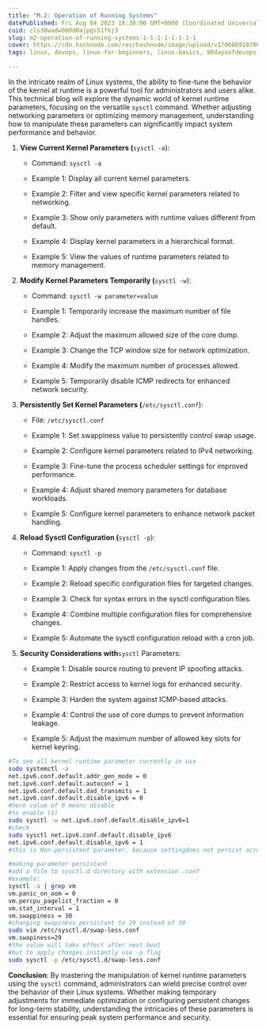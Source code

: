 ```yaml
---
title: "M.2: Operation of Running Systems"
datePublished: Fri Aug 04 2023 18:30:00 GMT+0000 (Coordinated Universal Time)
cuid: cls30wadw000d0ajpgs51fkj3
slug: m2-operation-of-running-systems-1-1-1-1-1-1-1-1
cover: https://cdn.hashnode.com/res/hashnode/image/upload/v1706869187002/17d356ad-dc8b-4240-aebc-25bde6e43a29.png
tags: linux, devops, linux-for-beginners, linux-basics, 90daysofdevops, trainwithshubham

---
```


In the intricate realm of Linux systems, the ability to fine-tune the behavior of the kernel at runtime is a powerful tool for administrators and users alike. This technical blog will explore the dynamic world of kernel runtime parameters, focusing on the versatile `sysctl` command. Whether adjusting networking parameters or optimizing memory management, understanding how to manipulate these parameters can significantly impact system performance and behavior.

1. **View Current Kernel Parameters (**`sysctl -a`):
    
    * Command: `sysctl -a`
        
    * Example 1: Display all current kernel parameters.
        
    * Example 2: Filter and view specific kernel parameters related to networking.
        
    * Example 3: Show only parameters with runtime values different from default.
        
    * Example 4: Display kernel parameters in a hierarchical format.
        
    * Example 5: View the values of runtime parameters related to memory management.
        
2. **Modify Kernel Parameters Temporarily (**`sysctl -w`):
    
    * Command: `sysctl -w parameter=value`
        
    * Example 1: Temporarily increase the maximum number of file handles.
        
    * Example 2: Adjust the maximum allowed size of the core dump.
        
    * Example 3: Change the TCP window size for network optimization.
        
    * Example 4: Modify the maximum number of processes allowed.
        
    * Example 5: Temporarily disable ICMP redirects for enhanced network security.
        
3. **Persistently Set Kernel Parameters (**`/etc/sysctl.conf`):
    
    * File: `/etc/sysctl.conf`
        
    * Example 1: Set swappiness value to persistently control swap usage.
        
    * Example 2: Configure kernel parameters related to IPv4 networking.
        
    * Example 3: Fine-tune the process scheduler settings for improved performance.
        
    * Example 4: Adjust shared memory parameters for database workloads.
        
    * Example 5: Configure kernel parameters to enhance network packet handling.
        
4. **Reload Sysctl Configuration (**`sysctl -p`):
    
    * Command: `sysctl -p`
        
    * Example 1: Apply changes from the `/etc/sysctl.conf` file.
        
    * Example 2: Reload specific configuration files for targeted changes.
        
    * Example 3: Check for syntax errors in the sysctl configuration files.
        
    * Example 4: Combine multiple configuration files for comprehensive changes.
        
    * Example 5: Automate the sysctl configuration reload with a cron job.
        
5. **Security Considerations with**`sysctl` Parameters:
    
    * Example 1: Disable source routing to prevent IP spoofing attacks.
        
    * Example 2: Restrict access to kernel logs for enhanced security.
        
    * Example 3: Harden the system against ICMP-based attacks.
        
    * Example 4: Control the use of core dumps to prevent information leakage.
        
    * Example 5: Adjust the maximum number of allowed key slots for kernel keyring.
        

```bash
#To see all kernel runtime parameter currently in use
sudo systemctl -a
net.ipv6.conf.default.addr_gen_mode = 0
net.ipv6.conf.default.autoconf = 1
net.ipv6.conf.default.dad_transmits = 1
net.ipv6.conf.default.disable_ipv6 = 0
#here value of 0 means disable
#to enable (1)
sudo sysctl -w net.ipv6.conf.default.disable_ipv6=1
#check
sudo sysctl net.ipv6.conf.default.disable_ipv6
net.ipv6.conf.default.disable_ipv6 = 1
#this is Non-persistent parameter, because settingdoes not persist across reboots.

#making parameter persistant
#add a file to sysctl.d directory with extension .conf
#example:
sysctl -a | grep vm
vm.panic_on_oom = 0
vm.percpu_pagelist_fraction = 0
vm.stat_interval = 1
vm.swappiness = 30
#changing swapiness persistant to 29 instead of 30
sudo vim /etc/sysctl.d/swap-less.conf
vm.swapiness=29
#the value will take effect after next boot
#but to apply changes instantly use -p flag
sudo sysctl -p /etc/sysctl.d/swap-less.conf
```

**Conclusion**: By mastering the manipulation of kernel runtime parameters using the `sysctl` command, administrators can wield precise control over the behavior of their Linux systems. Whether making temporary adjustments for immediate optimization or configuring persistent changes for long-term stability, understanding the intricacies of these parameters is essential for ensuring peak system performance and security.